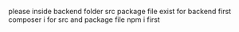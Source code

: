 please inside backend folder src package file exist
for backend first composer i
for src and package file npm i first
